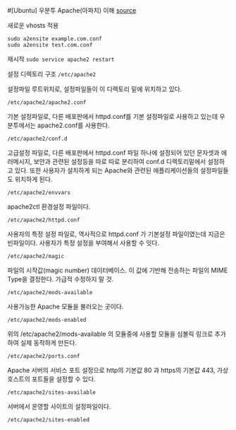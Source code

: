 #[Ubuntu] 우분투 Apache(아파치) 이해
[source](http://webdir.tistory.com/196)

새로운 vhosts 적용
```
sudo a2ensite example.com.conf
sudo a2ensite test.com.conf
```

재시작
```sudo service apache2 restart```

설정 디렉토리 구조
```/etc/apache2```

설정파일 루트위치로, 설정파일들이 이 디렉토리 밑에 위치하고 있다.
```
/etc/apache2/apache2.conf
```

기본 설정파일로, 다른 배포판에서 httpd.conf를 기본 설정파일로 사용하고 있는데 우분투에서는 apache2.conf를 사용한다.
```
/etc/apache2/conf.d
```

고급설정 파일로, 다른 배포판에서 httpd.conf 파일 하나에 설정되어 있던 문자셋과 에러메시지, 보안과 관련된 설정등을 따로 따로 분리하여 conf.d 디렉토리밑에서 설정하고 있다. 또한 사용자가 설치하게 되는 Apache와 관련된 애플리케이션들의 설정파일들도 위치하게 된다.
```
/etc/apache2/envvars
```

apache2ctl 환경설정 파일이다.
```
/etc/apache2/httpd.conf
```

사용자의 특정 설정 파일로, 역사적으로 httpd.conf 가 기본설정 파일이였는데 지금은 빈파일이다. 사용자가 특정 설정을 부여해서 사용할 수 잇다.
```
/etc/apache2/magic
```

파일의 시작값(magic number) 데이터베이스. 이 값에 기반해 전송하는 파일의 MIME Type을 결정한다. 가급적 수정하지 말 것.
```
/etc/apache2/mods-available
```

사용가능한 Apache 모듈을 불러오는 곳이다.
```
/etc/apache2/mods-enabled
```

위의 /etc/apache2/mods-available 의 모듈중에 사용할 모듈을 심볼릭 링크로 추가하여 실제 동작하게 만든다.
```
/etc/apache2/ports.conf
```

Apache 서버의 서비스 포트 설정으로 http의 기본값 80 과 https의 기본값 443, 가상호스트의 포트들을 설정할 수 있다.
```
/etc/apache2/sites-available
```

서버에서 운영할 사이트의 설정파일이다.
```
/etc/apache2/sites-enabled
```


